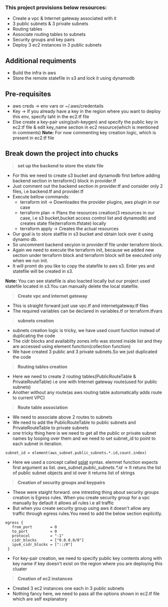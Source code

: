### This project provisions below resources:
* Create a vpc & Internet gateway associated with it
* 3 public subnets & 3 private subnets
* Routing tables
* Associate routing tables to subnets
* Security groups and key pairs
* Deploy 3 ec2 instances in 3  public subnets

## Additional requiments
* Build the infra in aws
* Store the remote statefile in s3 and lock it using dynamodb

## Pre-requisites
* aws creds -> env vars or ~/.aws/credentails
* Key -> If you already have a key in the region where you want to deploy this env, specify taht in the ec2.tf file
* Else create a key-pair using(ssh-keygen) and specify the public key in ec2.tf file & edit key_name section in ec2 resource(which is mentioned in comments)
**Note:** For now commenting key creation logic, which is present in ec2.tf file


## Break down the project into chucks

>__set up the backend to store the state file__
* For this we need to create s3 bucket and dynamodb first before adding backend section in terraform{} block in provider.tf
* Just comment out the backend section in provider.tf and consider only 2 files, i.e backend.tf and provider.tf
* Execute bellow commands: 
    * terraform init -> Downloades the provider plugins, aws plugin in our case
    * terraform plan -> Plans the resources creation(3 resources in our case, i.e s3 bucket,bucket access control list and dynamodb) and creates state file(terraform.tfstate) locally
    * terraform apply -> Creates the actual resources
* Our goal is to store statfile in s3 bucket and obtain lock over it using dynamo db.
* So uncomment backend secyion in provider.tf file under terraform block.
* Again we need to execute the terraform init, because we added new section under terraform block and terraform block will be executed only when we run init.
* It will promt do you like to copy the statefile to aws s3. Enter yes and statefile will be created in s3.

**Note:** You can see statefile is also loacted locally but our project used statefile located in s3.You can manually delete the local statefile.

>**Create vpc and internet gateway**
* This is straight forward just  use vpc.tf and internetgateway.tf files
* The required variables can be declared in variables.tf or terraform.tfvars

>**subnets creation**
* subnets creation logic is tricky, we have used count function instead of duplicating the code
* The cidr blocks and availabilty zones  info was stored inside list and they are accessed using element function(collection function)
* We have created 3 public and 3 private subnets.So we just duplicated the code 

>**Routing tables creation**
* Here we need to create 2 routing tables(PublicRouteTable & PrivateRouteTable) i.e one with Internet gateway route(used for public subnets)
* Another without any route(as aws routing table automatically adds route to current VPC)

>**Route table association**
* We need to associate above 2 routes to subnets
* We need to add the PublicRouteTable to public subnets and PrivateRouteTable to private subnets
* one tricky thing here is we need to get all the public or private subnet names by looping over them and we need to set  subnet_id to point to each subnet in iteration.
```
subnet_id = element(aws_subnet.public_subnets.*.id,count.index)
```
* Here we used a concept called [splat](https://developer.hashicorp.com/terraform/language/expressions/splat) syntax. elemnet function expects first argument as list.
 *aws_subnet.public_subnets.\*.id* -> It retuns the list of public subnet objects and id over it returns list of strings

 >**Creation of security groups and keypairs**
 * These were staight forward. one intresting thing about security groups creation is Egress rules. When you create security group for a vpc manually by default it allows all rules i.e all traffic
 * But when you create security group using aws it doesn't allow any traffic through egress rules.You need to add the below section explicitly.
 ```
 egress {
    from_port        = 0
    to_port          = 0
    protocol         = "-1"
    cidr_blocks      = ["0.0.0.0/0"]
    ipv6_cidr_blocks = ["::/0"]
  }
 ```
* For key-pair creation, we need to specify public key contents along with key name if key doesn't exist on the region where you are deploying this cluater
>**Creation of ec2 instances**
* Created 3 ec2 instances one each in 3 public subnets
* Nothing fancy here, we need to pass all the options shown in ec2.tf file which are self explanatory
